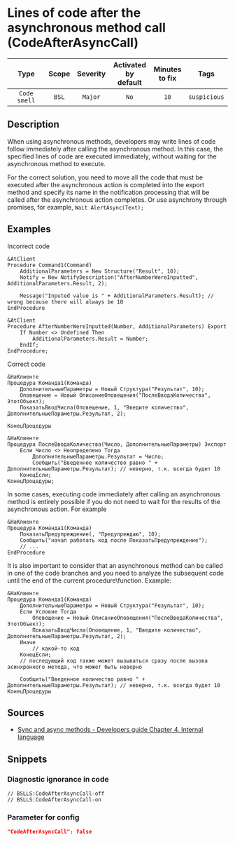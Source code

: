 # Lines of code after the asynchronous method call (CodeAfterAsyncCall)

|      Type      |    Scope    | Severity |    Activated<br>by default    |    Minutes<br>to fix    |     Tags     |
|:-------------:|:-----------------------------:|:--------:|:------------------------------:|:-----------------------------------:|:------------:|
| `Code smell` |             `BSL`             | `Major` |             `No`              |                `10`                 | `suspicious` |

<!-- Блоки выше заполняются автоматически, не трогать -->
## Description
<!-- Описание диагностики заполняется вручную. Необходимо понятным языком описать смысл и схему работу -->
When using asynchronous methods, developers may write lines of code follow immediately after calling the asynchronous method. In this case, the specified lines of code are executed immediately, without waiting for the asynchronous method to execute.

For the correct solution, you need to move all the code that must be executed after the asynchronous action is completed into the export method and specify its name in the notification processing that will be called after the asynchronous action completes. Or use asynchrony through promises, for example, `Wait AlertAsync(Text);`

## Examples
<!-- В данном разделе приводятся примеры, на которые диагностика срабатывает, а также можно привести пример, как можно исправить ситуацию -->

Incorrect code
```bsl
&AtClient
Procedure Command1(Command)
    AdditionalParameters = New Structure("Result", 10);
    Notify = New NotifyDescription("AfterNumberWereInputted", AdditionalParameters.Result, 2);

    Message("Inputed value is " + AdditionalParameters.Result); // wrong because there will always be 10 
EndProcedure

&AtClient
Procedure AfterNumberWereInputted(Number, AdditionalParameters) Export
    If Number <> Undefined Then
        AdditionalParameters.Result = Number;
    EndIf;
EndProcedure;
```

Correct code
```bsl
&НаКлиенте
Процедура Команда1(Команда)
    ДополнительныеПараметры = Новый Структура("Результат", 10);
    Оповещение = Новый ОписаниеОповещения("ПослеВводаКоличества", ЭтотОбъект);
    ПоказатьВводЧисла(Оповещение, 1, "Введите количество", ДополнительныеПараметры.Результат, 2);

КонецПроцедуры

&НаКлиенте
Процедура ПослеВводаКоличества(Число, ДополнительныеПараметры) Экспорт
    Если Число <> Неопределено Тогда
        ДополнительныеПараметры.Результат = Число;
        Сообщить("Введенное количество равно " + ДополнительныеПараметры.Результат); // неверно, т.к. всегда будет 10
    КонецЕсли;
КонецПроцедуры;
```

In some cases, executing code immediately after calling an asynchronous method is entirely possible if you do not need to wait for the results of the asynchronous action. For example
```bsl
&НаКлиенте
Процедура Команда1(Команда)
    ПоказатьПредупреждение(, "Предупреждаю", 10);
    Сообщить("начал работать код после ПоказатьПредупреждение");
    // ...
EndProcedure
```

It is also important to consider that an asynchronous method can be called in one of the code branches and you need to analyze the subsequent code until the end of the current procedure\function. Example:
```bsl
&НаКлиенте
Процедура Команда1(Команда)
    ДополнительныеПараметры = Новый Структура("Результат", 10);
    Если Условие Тогда
        Оповещение = Новый ОписаниеОповещения("ПослеВводаКоличества", ЭтотОбъект);
        ПоказатьВводЧисла(Оповещение, 1, "Введите количество", ДополнительныеПараметры.Результат, 2);
    Иначе
        // какой-то код
    КонецЕсли;
    // последующий код также может вызываться сразу после вызова асинхронного метода, что может быть неверно

    Сообщить("Введенное количество равно " + ДополнительныеПараметры.Результат); // неверно, т.к. всегда будет 10
КонецПроцедуры
```

## Sources
<!-- Необходимо указывать ссылки на все источники, из которых почерпнута информация для создания диагностики -->
<!-- Примеры источников

* Source: [Standard: Modules (RU)](https://its.1c.ru/db/v8std#content:456:hdoc)
* Полезная информация: [Отказ от использования модальных окон](https://its.1c.ru/db/metod8dev#content:5272:hdoc)
* Источник: [Cognitive complexity, ver. 1.4](https://www.sonarsource.com/docs/CognitiveComplexity.pdf) -->
- [Sync and async methods - Developers guide Chapter 4. Internal language](https://its.1c.ru/db/v8319doc#bookmark:dev:TI000001505)

## Snippets

<!-- Блоки ниже заполняются автоматически, не трогать -->
### Diagnostic ignorance in code

```bsl
// BSLLS:CodeAfterAsyncCall-off
// BSLLS:CodeAfterAsyncCall-on
```

### Parameter for config

```json
"CodeAfterAsyncCall": false
```
